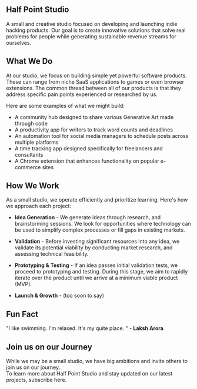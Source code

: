 Half Point Studio
---
A small and creative studio focused on developing and launching indie hacking products. Our goal is to create innovative solutions that solve real problems for people while generating sustainable revenue streams for ourselves.


What We Do
---
At our studio, we focus on building simple yet powerful software products. 
These can range from niche SaaS applications to games or even browser extensions. 
The common thread between all of our products is that they address specific pain points experienced or researched by us.

Here are some examples of what we might build:

- A community hub designed to share various Generative Art made through code
- A productivity app for writers to track word counts and deadlines  
- An automation tool for social media managers to schedule posts across multiple platforms  
- A time tracking app designed specifically for freelancers and consultants  
- A Chrome extension that enhances functionality on popular e-commerce sites

How We Work
---
As a small studio, we operate efficiently and prioritize learning. Here's how we approach each project:

- **Idea Generation** - We generate ideas through research, and brainstorming sessions. We look for opportunities where technology can be used to simplify complex processes or fill gaps in existing markets.  

- **Validation** - Before investing significant resources into any idea, we validate its potential viability by conducting market research, and assessing technical feasibility.  

- **Prototyping & Testing** - If an idea passes initial validation tests, we proceed to prototyping and testing. During this stage, we aim to rapidly iterate over the product until we arrive at a minimum viable product (MVP).  

- **Launch & Growth** - (too soon to say)  


Fun Fact
---
"I like swimming. I'm relaxed. It's my quite place. " - **Laksh Arora**

Join us on our Journey
---
While we may be a small studio, we have big ambitions and invite others to join us on our journey.  
To learn more about Half Point Studio and stay updated on our latest projects, subscribe here.

